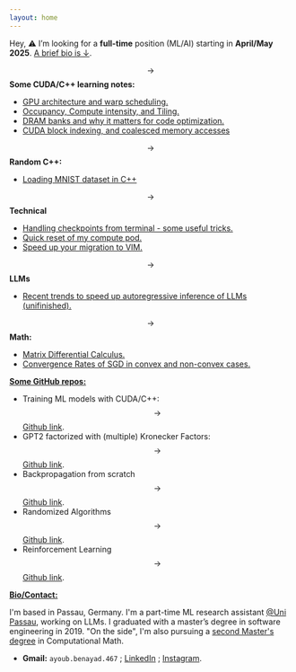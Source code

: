 ```yaml
---
layout: home
---
```


Hey, ⚠ I’m looking for a **full-time** position (ML/AI) starting in **April/May 2025**. [A brief bio is &darr;](#bio).


$$\rightarrow$$ **Some CUDA/C++ learning notes:** 
* [GPU architecture and warp scheduling.](/blogs/gpu-architecture/)
* [Occupancy, Compute intensity, and Tiling.](/blogs/on-chip-memory/)
* [DRAM banks and why it matters for code optimization.](/blogs/cuda-performance/)
* [CUDA block indexing, and coalesced memory accesses](/blogs/cuda-indexing/)

$$\rightarrow$$ **Random C++:** 
* [Loading MNIST dataset in C++](/blogs/mnist-cpp/)

$$\rightarrow$$ **Technical** 
* [Handling checkpoints from terminal - some useful tricks.](/blogs/linux)
* [Quick reset of my compute pod.](/blogs/container)
* [Speed up your migration to VIM.](/blogs/vim)

$$\rightarrow$$ **LLMs** 
* [Recent trends to speed up autoregressive inference of LLMs (unifinished).](/blogs/fastinference)

$$\rightarrow$$ **Math:** 
* [Matrix Differential Calculus.](/blogs/enter_the_matrix)
* [Convergence Rates of SGD in convex and non-convex cases.](/blogs/SGD)

<ins>**Some GitHub repos:**</ins>

* Training ML models with CUDA/C++: $$\rightarrow$$ [Github link](https://github.com/eigenAyoub/cuda-linear-alg).
* GPT2 factorized with (multiple) Kronecker Factors: $$\rightarrow$$ [Github link](https://github.com/eigenAyoub/krony-PT).
* Backpropagation from scratch $$\rightarrow$$ [Github link](https://github.com/eigenAyoub/check-your-gradients).
* Randomized Algorithms $$\rightarrow$$ [Github link](https://github.com/eigenAyoub/randomised-algorithms). 
* Reinforcement Learning $$\rightarrow$$ [Github link](https://github.com/eigenAyoub/reinforcement-learning).

<ins>**Bio/Contact:**</ins>  <a name="bio">

I'm based in Passau, Germany. I'm a part-time ML research assistant [@Uni Passau](https://www.fim.uni-passau.de/data-science/team), working on LLMs. I graduated with a master’s degree in software engineering in 2019. "On the side", I'm also pursuing a [second Master's degree](https://www.uni-passau.de/en/msc-compmaths) in Computational Math.
* **Gmail:** `ayoub.benayad.467` ;  [LinkedIn](https://www.linkedin.com/in/benayad/) ; [Instagram](https://www.instagram.com/curl.ayoub/).
